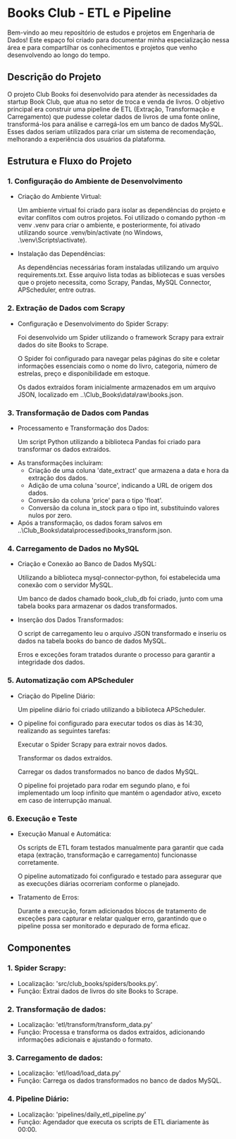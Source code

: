 # Books Club - ETL e Pipeline
Bem-vindo ao meu repositório de estudos e projetos em Engenharia de Dados! Este espaço foi criado para documentar minha especialização nessa área e para compartilhar os conhecimentos e projetos que venho desenvolvendo ao longo do tempo.

## Descrição do Projeto
O projeto Club Books foi desenvolvido para atender às necessidades da startup Book Club, que atua no setor de troca e venda de livros. O objetivo principal era construir uma pipeline de ETL (Extração, Transformação e Carregamento) que pudesse coletar dados de livros de uma fonte online, transformá-los para análise e carregá-los em um banco de dados MySQL. Esses dados seriam utilizados para criar um sistema de recomendação, melhorando a experiência dos usuários da plataforma.

## Estrutura e Fluxo do Projeto
### 1. Configuração do Ambiente de Desenvolvimento
<ul>
  <li>Criação do Ambiente Virtual: 
    <p>Um ambiente virtual foi criado para isolar as dependências do projeto e evitar conflitos com outros projetos. Foi utilizado o comando python -m venv .venv para criar o ambiente, e posteriormente, foi ativado utilizando source .venv/bin/activate (no Windows, .\venv\Scripts\activate).</p></li>
  <li>Instalação das Dependências: 
    <p>As dependências necessárias foram instaladas utilizando um arquivo requirements.txt. Esse arquivo lista todas as bibliotecas e suas versões que o projeto necessita, como Scrapy, Pandas, MySQL Connector, APScheduler, entre outras. </p></li>
</ul>

### 2. Extração de Dados com Scrapy
<ul>
  <li>Configuração e Desenvolvimento do Spider Scrapy:
    <p>Foi desenvolvido um Spider utilizando o framework Scrapy para extrair dados do site Books to Scrape.
    <p>O Spider foi configurado para navegar pelas páginas do site e coletar informações essenciais como o nome do livro, categoria, número de estrelas, preço e disponibilidade em estoque.
   <p>Os dados extraídos foram inicialmente armazenados em um arquivo JSON, localizado em ..\Club_Books\data\raw\books.json.</li>
</ul>

### 3. Transformação de Dados com Pandas

<ul>
  <li>Processamento e Transformação dos Dados:
    <p>Um script Python utilizando a biblioteca Pandas foi criado para transformar os dados extraídos.</p></li>
  <li>
    As transformações incluíram:
    <ul>
      <li>Criação de uma coluna 'date_extract' que armazena a data e hora da extração dos dados.</li>
      <li>Adição de uma coluna 'source', indicando a URL de origem dos dados.</li>
      <li>Conversão da coluna 'price' para o tipo 'float'.</li>
      <li>Conversão da coluna in_stock para o tipo int, substituindo valores nulos por zero.</li>
    </ul>
  </li>
  <li>Após a transformação, os dados foram salvos em ..\Club_Books\data\processed\books_transform.json.</li>
</ul>

### 4. Carregamento de Dados no MySQL

<ul>
  <li>Criação e Conexão ao Banco de Dados MySQL:
  <p>Utilizando a biblioteca mysql-connector-python, foi estabelecida uma conexão com o servidor MySQL.</p>
  <p>Um banco de dados chamado book_club_db foi criado, junto com uma tabela books para armazenar os dados transformados.</p></li>
  <li>Inserção dos Dados Transformados:
  <p>O script de carregamento leu o arquivo JSON transformado e inseriu os dados na tabela books do banco de dados MySQL.</p>
  <p>Erros e exceções foram tratados durante o processo para garantir a integridade dos dados.</p></li>
</ul>

### 5. Automatização com APScheduler
<ul>
  <li>Criação do Pipeline Diário:
    <p>Um pipeline diário foi criado utilizando a biblioteca APScheduler.
  </li>
  <li>O pipeline foi configurado para executar todos os dias às 14:30, realizando as seguintes tarefas:
  <p>Executar o Spider Scrapy para extrair novos dados.</p>
  <p>Transformar os dados extraídos.</p>
  <p>Carregar os dados transformados no banco de dados MySQL.</p>
  <p>O pipeline foi projetado para rodar em segundo plano, e foi implementado um loop infinito que mantém o agendador ativo, exceto em caso de interrupção manual.</p></li>
</ul>

### 6. Execução e Teste
<ul>
  <li>Execução Manual e Automática:
    <p>Os scripts de ETL foram testados manualmente para garantir que cada etapa (extração, transformação e carregamento) funcionasse corretamente.</p>
    <p>O pipeline automatizado foi configurado e testado para assegurar que as execuções diárias ocorreriam conforme o planejado.</p></li>
  <li>Tratamento de Erros:
  <p>Durante a execução, foram adicionados blocos de tratamento de exceções para capturar e relatar qualquer erro, garantindo que o pipeline possa ser monitorado e depurado de forma eficaz.</p></li>
</ul>

## Componentes
### 1. Spider Scrapy:
<ul>
  <li>Localização: 'src/club_books/spiders/books.py'.</li>
  <li>Função: Extrai dados de livros do site Books to Scrape.</li>
</ul>

### 2. Transformação de dados:
<ul>
  <li>Localização: 'etl/transform/transform_data.py'</li>
  <li>Função: Processa e transforma os dados extraídos, adicionando informações adicionais e ajustando o formato.</li>
</ul>

### 3. Carregamento de dados:
<ul>
  <li>Localização: 'etl/load/load_data.py'</li>
  <li>Função: Carrega os dados transformados no banco de dados MySQL.</li>
</ul>

### 4. Pipeline Diário:
<ul>
  <li>Localização: 'pipelines/daily_etl_pipeline.py'
  <li>Função: Agendador que executa os scripts de ETL diariamente às 00:00.</li>
</ul>
